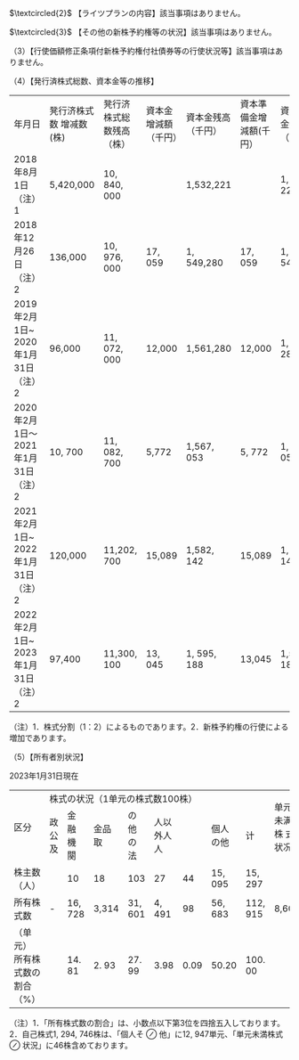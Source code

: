 $\textcircled{2}$ 【ライツプランの内容】該当事項はありません。  

$\textcircled{3}$ 【その他の新株予約権等の状況】該当事項はありません。  

（3）【行使価額修正条項付新株予約権付社債券等の行使状況等】該当事項はありません。  

（4）【発行済株式総数、資本金等の推移】  


<html><body><table><tr><td>年月日</td><td>凳行济株式数 增减数(株)</td><td>凳行济株式総 数残高（株）</td><td>資本金增減額 （千円）</td><td>資本金残高 （千円）</td><td>資本準備金增 減額(千円）</td><td>資本準備金残 高（千円）</td></tr><tr><td>2018年8月1日 （注）1</td><td>5,420,000</td><td>10, 840, 000</td><td></td><td>1,532,221</td><td></td><td>1, 532, 221</td></tr><tr><td>2018年12月26日 （注）2</td><td>136,000</td><td>10, 976, 000</td><td>17, 059</td><td>1, 549,280</td><td>17, 059</td><td>1, 549,280</td></tr><tr><td>2019年2月1日~ 2020年1月31日 （注）2</td><td>96,000</td><td>11, 072, 000</td><td>12,000</td><td>1,561,280</td><td>12,000</td><td>1, 561, 280</td></tr><tr><td>2020年2月1日～ 2021年1月31日 （注）2</td><td>10, 700</td><td>11, 082, 700</td><td>5,772</td><td>1,567, 053</td><td>5, 772</td><td>1, 567, 053</td></tr><tr><td>2021年2月1日~ 2022年1月31日 （注）2</td><td>120,000</td><td>11,202, 700</td><td>15,089</td><td>1,582, 142</td><td>15,089</td><td>1, 582, 142</td></tr><tr><td>2022年2月1日~ 2023年1月31日 （注）2</td><td>97,400</td><td>11,300, 100</td><td>13, 045</td><td>1, 595, 188</td><td>13,045</td><td>1,595, 188</td></tr></table></body></html>

（注）1．株式分割（1：2）によるものであります。2．新株予約権の行使による増加であります。  

（5）【所有者別状況】  

2023年1月31日現在  


<html><body><table><tr><td rowspan="2">区分</td><td colspan="8">株式の状況（1单元の株式数100株）</td><td rowspan="2">单元未满株 式状况</td></tr><tr><td>政公及</td><td>金融機闋</td><td>金品取</td><td>の他の法</td><td>人以外人人</td><td></td><td>個人の他</td><td>计</td></tr><tr><td>株主数（人）</td><td></td><td>10</td><td>18</td><td>103</td><td>27</td><td>44</td><td>15, 095</td><td>15, 297</td><td></td></tr><tr><td>所有株式数</td><td>-</td><td>16, 728</td><td>3,314</td><td>31, 601</td><td>4, 491</td><td>98</td><td>56, 683</td><td>112, 915</td><td>8,600</td></tr><tr><td>（单元） 所有株式数の 割合（%）</td><td></td><td>14. 81</td><td>2. 93</td><td>27. 99</td><td>3.98</td><td>0.09</td><td>50.20</td><td>100. 00</td><td></td></tr></table></body></html>

（注）1．「所有株式数の割合」は、小数点以下第3位を四捨五入しております。2．自己株式1, 294, 746株は、「個人そ $\oslash$ 他」に12, 947単元、「単元未満株式 $\oslash$ 状況」に46株含めております。  